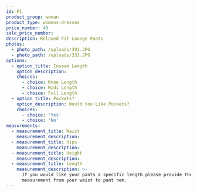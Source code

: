 ```yaml
---
id: P1
product_group: woman
product_type: womens-dresses
price_number: 40
sale_price_number:
description: Relaxed Fit Lounge Pants
photos:
  - photo_path: /uploads/391.JPG
  - photo_path: /uploads/333.JPG
options:
  - option_title: Inseam Length
    option_description:
    choices:
      - choice: Knee Length
      - choice: Midi Length
      - choice: Full Length
  - option_title: Pockets?
    option_description: Would You Like Pockets?
    choices:
      - choice: 'Yes'
      - choice: 'No'
measurements:
  - measurement_title: Waist
    measurement_description:
  - measurement_title: Hips
    measurement_description:
  - measurement_title: Height
    measurement_description:
  - measurement_title: Length
    measurement_description: >-
      If you would like your pants a specific length please provide the
      measurement from your waist to pant hem.
---
```

